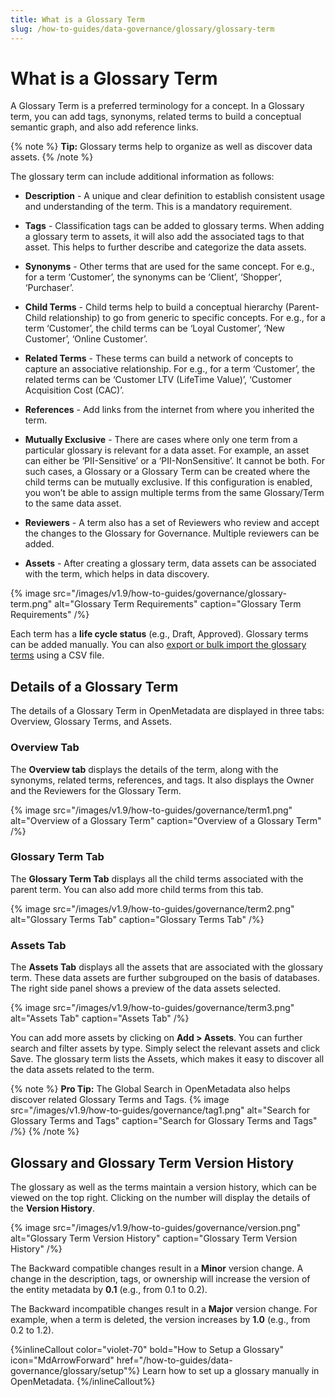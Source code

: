 ```yaml
---
title: What is a Glossary Term
slug: /how-to-guides/data-governance/glossary/glossary-term
---
```


# What is a Glossary Term

A Glossary Term is a preferred terminology for a concept. In a Glossary term, you can add tags, synonyms, related terms to build a conceptual semantic graph, and also add reference links.

{% note %}
**Tip:** Glossary terms help to organize as well as discover data assets.
{% /note %}

The glossary term can include additional information as follows:
- **Description** - A unique and clear definition to establish consistent usage and understanding of the term. This is a mandatory requirement.

- **Tags** - Classification tags can be added to glossary terms. When adding a glossary term to assets, it will also add the associated tags to that asset. This helps to further describe and categorize the data assets. 

- **Synonyms** - Other terms that are used for the same concept. For e.g., for a term ‘Customer’, the synonyms can be ‘Client’, ‘Shopper’, ‘Purchaser’.

- **Child Terms** - Child terms help to build a conceptual hierarchy (Parent-Child relationship) to go from generic to specific concepts. For e.g., for a term ‘Customer’, the child terms can be ‘Loyal Customer’, ‘New Customer’, ‘Online Customer’.

- **Related Terms** - These terms can build a network of concepts to capture an associative relationship. For e.g., for a term ‘Customer’, the related terms can be ‘Customer LTV (LifeTime Value)’, ‘Customer Acquisition Cost (CAC)’.

- **References** - Add links from the internet from where you inherited the term.

- **Mutually Exclusive** - There are cases where only one term from a particular glossary is relevant for a data asset. For example, an asset can either be ‘PII-Sensitive’ or a ‘PII-NonSensitive’. It cannot be both. For such cases, a Glossary or a Glossary Term can be created where the child terms can be mutually exclusive. If this configuration is enabled, you won’t be able to assign multiple terms from the same Glossary/Term to the same data asset.

- **Reviewers** - A term also has a set of Reviewers who review and accept the changes to the Glossary for Governance. Multiple reviewers can be added. 

- **Assets** - After creating a glossary term, data assets can be associated with the term, which helps in data discovery.

{% image
src="/images/v1.9/how-to-guides/governance/glossary-term.png"
alt="Glossary Term Requirements"
caption="Glossary Term Requirements"
/%}

Each term has a **life cycle status** (e.g., Draft, Approved). Glossary terms can be added manually. You can also [export or bulk import the glossary terms](/how-to-guides/data-governance/glossary/import) using a CSV file.

## Details of a Glossary Term

The details of a Glossary Term in OpenMetadata are displayed in three tabs: Overview, Glossary Terms, and Assets. 

### Overview Tab

The **Overview tab** displays the details of the term, along with the synonyms, related terms, references, and tags. It also displays the Owner and the Reviewers for the Glossary Term.

{% image
src="/images/v1.9/how-to-guides/governance/term1.png"
alt="Overview of a Glossary Term"
caption="Overview of a Glossary Term"
/%}

### Glossary Term Tab

The **Glossary Term Tab** displays all the child terms associated with the parent term. You can also add more child terms from this tab.

{% image
src="/images/v1.9/how-to-guides/governance/term2.png"
alt="Glossary Terms Tab"
caption="Glossary Terms Tab"
/%}

### Assets Tab

The **Assets Tab** displays all the assets that are associated with the glossary term. These data assets are further subgrouped on the basis of databases. The right side panel shows a preview of the data assets selected.

{% image
src="/images/v1.9/how-to-guides/governance/term3.png"
alt="Assets Tab"
caption="Assets Tab"
/%}

You can add more assets by clicking on **Add > Assets**. You can further search and filter assets by type. Simply select the relevant assets and click Save. The glossary term lists the Assets, which makes it easy to discover all the data assets related to the term.

{% note %}
**Pro Tip:** The Global Search in OpenMetadata also helps discover related Glossary Terms and Tags.
{% image
src="/images/v1.9/how-to-guides/governance/tag1.png"
alt="Search for Glossary Terms and Tags"
caption="Search for Glossary Terms and Tags"
/%}
{% /note %}

## Glossary and Glossary Term Version History

The glossary as well as the terms maintain a version history, which can be viewed on the top right. Clicking on the number will display the details of the **Version History**.

{% image
src="/images/v1.9/how-to-guides/governance/version.png"
alt="Glossary Term Version History"
caption="Glossary Term Version History"
/%}

The Backward compatible changes result in a **Minor** version change. A change in the description, tags, or ownership will increase the version of the entity metadata by **0.1** (e.g., from 0.1 to 0.2).

The Backward incompatible changes result in a **Major** version change. For example, when a term is deleted, the version increases by **1.0** (e.g., from 0.2 to 1.2).

{%inlineCallout
  color="violet-70"
  bold="How to Setup a Glossary"
  icon="MdArrowForward"
  href="/how-to-guides/data-governance/glossary/setup"%}
  Learn how to set up a glossary manually in OpenMetadata.
{%/inlineCallout%}